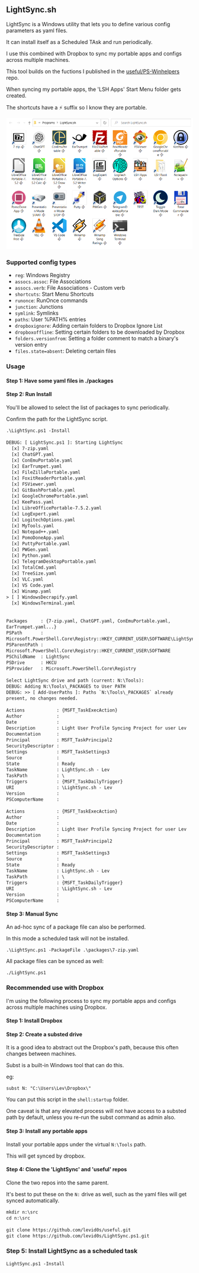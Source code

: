 ## LightSync.sh

LightSync is a Windows utility that lets you to define various config parameters as yaml files.

It can install itself as a Scheduled TAsk and run periodically.

I use this combined with Dropbox to sync my portable apps and configs across multiple machines.

This tool builds on the fuctions I published in the [useful/PS-Winhelpers](https://github.com/levid0s/useful/tree/master/ps-winhelpers) repo.

When syncing my portable apps, the 'LSH Apps' Start Menu folder gets created.

The shortcuts have a ⚡ suffix so I know they are portable.

![Start Menu](./res/demo-folder.png)



### Supported config types

- `reg`: Windows Registry
- `assocs.assoc`: File Associations
- `assocs.verb`: File Associations - Custom verb
- `shortcuts`: Start Menu Shortcuts
- `runonce`: RunOnce commands
- `junction`: Junctions
- `symlink`: Symlinks
- `paths`: User %PATH% entries
- `dropboxignore`: Adding certain folders to Dropbox Ignore List
- `dropboxoffline`: Setting certain folders to be downloaded by Dropbox
- `folders.versionfrom`: Setting a folder comment to match a binary's version entry
- `files.state=absent`: Deleting certain files


### Usage

#### Step 1: Have some yaml files in ./packages

#### Step 2: Run Install

You'll be allowed to select the list of packages to sync periodically.

Confirm the path for the LightSync script.

```
.\LightSync.ps1 -Install

DEBUG: [ LightSync.ps1 ]: Starting LightSync
  [x] 7-zip.yaml
  [x] ChatGPT.yaml
  [x] ConEmuPortable.yaml
  [x] EarTrumpet.yaml
  [x] FileZillaPortable.yaml
  [x] FoxitReaderPortable.yaml
  [x] FSViewer.yaml
  [x] GitBashPortable.yaml
  [x] GoogleChromePortable.yaml
  [x] KeePass.yaml
  [x] LibreOfficePortable-7.5.2.yaml
  [x] LogExpert.yaml
  [x] LogitechOptions.yaml
  [x] MyTools.yaml
  [x] Notepad++.yaml
  [x] PomoDoneApp.yaml
  [x] PuttyPortable.yaml
  [x] PWGen.yaml
  [x] Python.yaml
  [x] TelegramDesktopPortable.yaml
  [x] TotalCmd.yaml
  [x] TreeSize.yaml
  [x] VLC.yaml
  [x] VS Code.yaml
  [x] Winamp.yaml
> [ ] WindowsDecrapify.yaml
  [x] WindowsTerminal.yaml


Packages     : {7-zip.yaml, ChatGPT.yaml, ConEmuPortable.yaml, EarTrumpet.yaml...}
PSPath       : Microsoft.PowerShell.Core\Registry::HKEY_CURRENT_USER\SOFTWARE\LightSync
PSParentPath : Microsoft.PowerShell.Core\Registry::HKEY_CURRENT_USER\SOFTWARE
PSChildName  : LightSync
PSDrive      : HKCU
PSProvider   : Microsoft.PowerShell.Core\Registry

Select LightSync drive and path (current: N:\Tools):
DEBUG: Adding N:\Tools\_PACKAGES to User PATH
DEBUG: >> [ Add-UserPaths ]: Paths `N:\Tools\_PACKAGES` already present, no changes needed.

Actions            : {MSFT_TaskExecAction}
Author             :
Date               :
Description        : Light User Profile Syncing Project for user Lev
Documentation      :
Principal          : MSFT_TaskPrincipal2
SecurityDescriptor :
Settings           : MSFT_TaskSettings3
Source             :
State              : Ready
TaskName           : LightSync.sh - Lev
TaskPath           : \
Triggers           : {MSFT_TaskDailyTrigger}
URI                : \LightSync.sh - Lev
Version            :
PSComputerName     :

Actions            : {MSFT_TaskExecAction}
Author             :
Date               :
Description        : Light User Profile Syncing Project for user Lev
Documentation      :
Principal          : MSFT_TaskPrincipal2
SecurityDescriptor :
Settings           : MSFT_TaskSettings3
Source             :
State              : Ready
TaskName           : LightSync.sh - Lev
TaskPath           : \
Triggers           : {MSFT_TaskDailyTrigger}
URI                : \LightSync.sh - Lev
Version            :
PSComputerName     :

```

#### Step 3: Manual Sync

An ad-hoc sync of a package file can also be performed.

In this mode a scheduled task will not be installed.

```
.\LightSync.ps1 -PackageFile .\packages\7-zip.yaml
```

All package files can be synced as well:

```
./LightSync.ps1
```


### Recommended use with Dropbox

I'm using the following process to sync my portable apps and configs across multiple machines using Dropbox.

#### Step 1: Install Dropbox

#### Step 2: Create a substed drive

It is a good idea to abstract out the Dropbox's path, because this often changes between machines.

Subst is a built-in Windows tool that can do this.

eg:
```
subst N: "C:\Users\Lev\Dropbox\"
```
You can put this script in the `shell:startup` folder.

One caveat is that any elevated process will not have access to a substed path by default, unless you re-run the subst command as admin also.


#### Step 3: Install any portable apps

Install your portable apps under the virtual `N:\Tools` path.

This will get synced by dropbox.

#### Step 4: Clone the 'LightSync' and 'useful' repos

Clone the two repos into the same parent.

It's best to put these on the `N:` drive as well, such as the yaml files will get synced automatically.

```
mkdir n:\src
cd n:\src

git clone https://github.com/levid0s/useful.git
git clone https://github.com/levid0s/LightSync.ps1.git
```

### Step 5: Install LightSync as a scheduled task

```
LightSync.ps1 -Install
```

